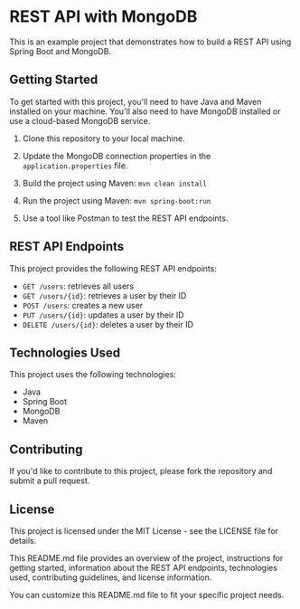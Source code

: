 # REST API with MongoDB

This is an example project that demonstrates how to build a REST API using Spring Boot and MongoDB.

## Getting Started

To get started with this project, you'll need to have Java and Maven installed on your machine. You'll also need to have MongoDB installed or use a cloud-based MongoDB service.

1. Clone this repository to your local machine.

2. Update the MongoDB connection properties in the `application.properties` file.

3. Build the project using Maven: `mvn clean install`

4. Run the project using Maven: `mvn spring-boot:run`

5. Use a tool like Postman to test the REST API endpoints.

## REST API Endpoints

This project provides the following REST API endpoints:

- `GET /users`: retrieves all users
- `GET /users/{id}`: retrieves a user by their ID
- `POST /users`: creates a new user
- `PUT /users/{id}`: updates a user by their ID
- `DELETE /users/{id}`: deletes a user by their ID

## Technologies Used

This project uses the following technologies:

- Java
- Spring Boot
- MongoDB
- Maven

## Contributing

If you'd like to contribute to this project, please fork the repository and submit a pull request.

## License

This project is licensed under the MIT License - see the LICENSE file for details.


This README.md file provides an overview of the project, instructions for getting started, information about the REST API endpoints, technologies used, contributing guidelines, and license information.

You can customize this README.md file to fit your specific project needs.